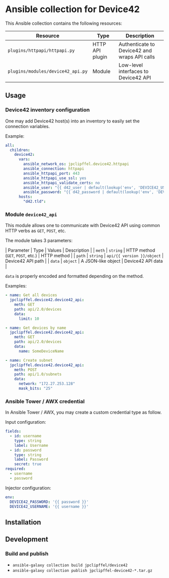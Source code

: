 # Ansible collection for Device42

This Ansible collection contains the following resources:

| Resource                          | Type            | Description                                  |
|-----------------------------------|-----------------|----------------------------------------------|
| `plugins/httpapi/httpapi.py`      | HTTP API plugin | Authenticate to Device42 and wraps API calls |
| `plugins/modules/device42_api.py` | Module          | Low-level interfaces to Device42 API         |

## Usage

### Device42 inventory configuration

One may add Device42 host(s) into an inventory to easily set the connection
variables.

Example:

```yaml
all:
  children:
    device42:
      vars:
        ansible_network_os: jpclipffel.device42.httpapi
        ansible_connection: httpapi
        ansible_httpapi_port: 443
        ansible_httpapi_use_ssl: yes
        ansible_httpapi_validate_certs: no
        ansible_user: "{{ d42_user | default(lookup('env', 'DEVICE42_USERNAME')) }}"
        ansible_password: "{{ d42_password | default(lookup('env', 'DEVICE42_PASSWORD')) }}"
      hosts:
        "d42.tld":
```

### Module `device42_api`

This module allows one to communicate with Device42 API using common HTTP verbs
as `GET`, `POST`, etc.

The module takes 3 parameters:

| Parameter | Type | Values | Description |
| `meth`    | `string` | HTTP method (`GET`, `POST`, etc.) | HTTP method |
| `path`    | `string` | `api/{{ version }}/object` | Device42 API path |
| `data`    | `object` | A JSON-like object | Device42 API data |

`data` is properly encoded and formatted depending on the method.

Examples:

```yaml
- name: Get all devices
  jpclipffel.device42.device42_api:
    meth: GET
    path: api/2.0/devices
    data:
      limit: 10

- name: Get devices by name
  jpclipffel.device42.device42_api:
    meth: GET
    path: api/2.0/devices
    data:
      name: SomeDeviceName

- name: Create subnet
  jpclipffel.device42.device42_api:
    meth: POST
    path: api/1.0/subnets
    data:
      network: "172.27.253.128"
      mask_bits: "25"
```

### Ansible Tower / AWX credential

In Ansible Tower / AWX, you may create a custom credential type as follow.

Input configuration:

```yaml
fields:
  - id: username
    type: string
    label: Username
  - id: password
    type: string
    label: Password
    secret: true
required:
  - username
  - password

```

Injector configuration:

```yaml
env:
  DEVICE42_PASSWORD: '{{ password }}'
  DEVICE42_USERNAME: '{{ username }}'
```

## Installation

## Development

### Build and publish

* `ansible-galaxy collection build jpclipffel/device42`
* `ansible-galaxy collection publish jpclipffel-device42-*.tar.gz`
